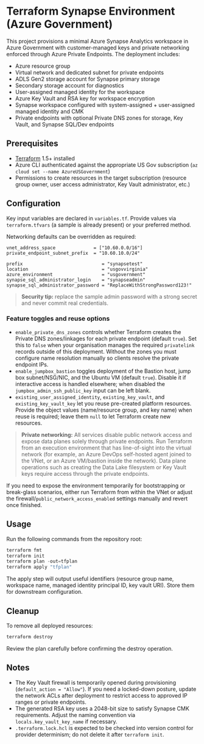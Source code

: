 # Terraform Synapse Environment (Azure Government)

This project provisions a minimal Azure Synapse Analytics workspace in Azure Government with customer-managed keys and private networking enforced through Azure Private Endpoints. The deployment includes:

- Azure resource group
- Virtual network and dedicated subnet for private endpoints
- ADLS Gen2 storage account for Synapse primary storage
- Secondary storage account for diagnostics
- User-assigned managed identity for the workspace
- Azure Key Vault and RSA key for workspace encryption
- Synapse workspace configured with system-assigned + user-assigned managed identity and CMK
- Private endpoints with optional Private DNS zones for storage, Key Vault, and Synapse SQL/Dev endpoints

## Prerequisites

- [Terraform](https://developer.hashicorp.com/terraform/downloads) 1.5+ installed
- Azure CLI authenticated against the appropriate US Gov subscription (`az cloud set --name AzureUSGovernment`)
- Permissions to create resources in the target subscription (resource group owner, user access administrator, Key Vault administrator, etc.)

## Configuration

Key input variables are declared in `variables.tf`. Provide values via `terraform.tfvars` (a sample is already present) or your preferred method.

Networking defaults can be overridden as required:

```hcl
vnet_address_space              = ["10.60.0.0/16"]
private_endpoint_subnet_prefix  = "10.60.10.0/24"
```

```hcl
prefix                             = "synapsetest"
location                           = "usgovvirginia"
azure_environment                  = "usgovernment"
synapse_sql_administrator_login    = "synapseadmin"
synapse_sql_administrator_password = "ReplaceWithStrongPassword123!"
```

> **Security tip:** replace the sample admin password with a strong secret and never commit real credentials.

### Feature toggles and reuse options

- `enable_private_dns_zones` controls whether Terraform creates the Private DNS zones/linkages for each private endpoint (default `true`). Set this to `false` when your organisation manages the required `privatelink` records outside of this deployment. Without the zones you must configure name resolution manually so clients resolve the private endpoint IPs.
- `enable_jumpbox_bastion` toggles deployment of the Bastion host, jump box subnet/NSG/NIC, and the Ubuntu VM (default `true`). Disable it if interactive access is handled elsewhere; when disabled the `jumpbox_admin_ssh_public_key` input can be left blank.
- `existing_user_assigned_identity`, `existing_key_vault`, and `existing_key_vault_key` let you reuse pre-created platform resources. Provide the object values (name/resource group, and key name) when reuse is required; leave them `null` to let Terraform create new resources.

> **Private networking:** All services disable public network access and expose data planes solely through private endpoints. Run Terraform from an execution environment that has line-of-sight into the virtual network (for example, an Azure DevOps self-hosted agent joined to the VNet, or an Azure VM/bastion inside the network). Data plane operations such as creating the Data Lake filesystem or Key Vault keys require access through the private endpoints.

If you need to expose the environment temporarily for bootstrapping or break-glass scenarios, either run Terraform from within the VNet or adjust the firewall/`public_network_access_enabled` settings manually and revert once finished.

## Usage

Run the following commands from the repository root:

```powershell
terraform fmt
terraform init
terraform plan -out=tfplan
terraform apply "tfplan"
```

The apply step will output useful identifiers (resource group name, workspace name, managed identity principal ID, key vault URI). Store them for downstream configuration.

## Cleanup

To remove all deployed resources:

```powershell
terraform destroy
```

Review the plan carefully before confirming the destroy operation.

## Notes

- The Key Vault firewall is temporarily opened during provisioning (`default_action = "Allow"`). If you need a locked-down posture, update the network ACLs after deployment to restrict access to approved IP ranges or private endpoints.
- The generated RSA key uses a 2048-bit size to satisfy Synapse CMK requirements. Adjust the naming convention via `locals.key_vault_key_name` if necessary.
- `.terraform.lock.hcl` is expected to be checked into version control for provider determinism; do not delete it after `terraform init`.
